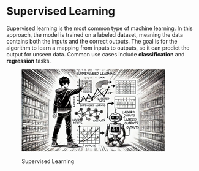 # Supervised Learning

Supervised learning is the most common type of machine learning. In this approach, the model is trained on a labeled dataset, meaning the data contains both the inputs and the correct outputs. The goal is for the algorithm to learn a mapping from inputs to outputs, so it can predict the output for unseen data. Common use cases include **classification** and **regression** tasks.

<div align="left">

<figure><img src="../../../.gitbook/assets/image (21).png" alt="" width="375"><figcaption><p>Supervised Learning</p></figcaption></figure>

</div>

